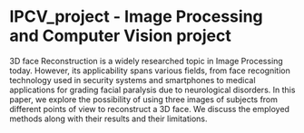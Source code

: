 # IPCV_project - Image Processing and Computer Vision project

3D face Reconstruction is a widely researched topic in Image Processing today. However, its applicability spans various fields, from face recognition technology used in security systems and smartphones to medical applications for grading facial paralysis due to neurological disorders. In this paper, we explore the possibility of using three images of subjects from different points of view to reconstruct a 3D face. We discuss the employed methods along with their results and their limitations.
